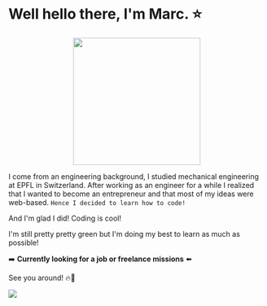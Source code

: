 # Well hello there, I'm Marc. ⭐️
<p align="center">
  <img src="https://media.giphy.com/media/loSQ6ueH5uC8CQsYXp/giphy.gif" width="250" height="250"/>
</p>

I come from an engineering background, I studied mechanical engineering at EPFL in Switzerland.
After working as an engineer for a while I realized that I wanted to become an entrepreneur and that most of my ideas were web-based. 
`Hence I decided to learn how to code!`

And I'm glad I did! Coding is cool!

I'm still pretty pretty green but I'm doing my best to learn as much as possible!


➡️ **Currently looking for a job or freelance missions** ⬅️

See you around! 🔥🚀

[<img src="https://img.shields.io/badge/LinkedIn-0077B5?style=for-the-badge&logo=linkedin&logoColor=white">](https://www.linkedin.com/)
